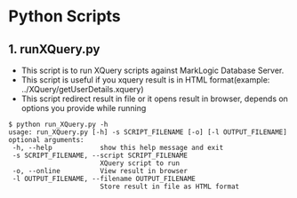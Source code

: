 # Python Scripts
## 1. runXQuery.py
 * This script is to run XQuery scripts against MarkLogic Database Server.
 * This script is useful if you xquery result is in HTML format(example: ../XQuery/getUserDetails.xquery)
 * This script redirect result in file or it opens result in browser, depends on options you provide while running
 
 ```
 $ python run_XQuery.py -h
usage: run_XQuery.py [-h] -s SCRIPT_FILENAME [-o] [-l OUTPUT_FILENAME]
optional arguments:
  -h, --help            show this help message and exit
  -s SCRIPT_FILENAME, --script SCRIPT_FILENAME
                        XQuery script to run
  -o, --online          View result in browser
  -l OUTPUT_FILENAME, --filename OUTPUT_FILENAME
                        Store result in file as HTML format

 ```   
    
